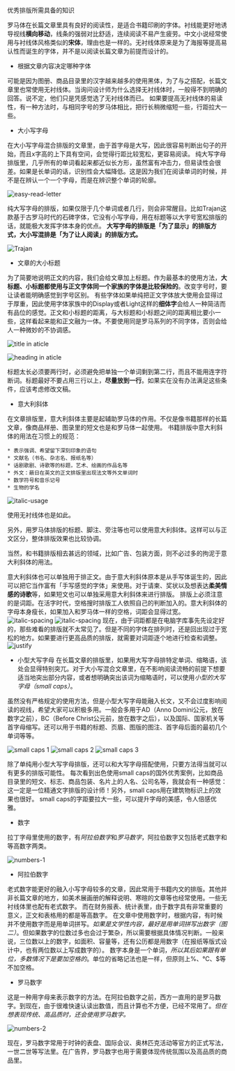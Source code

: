 优秀排版所需具备的知识

罗马体在长篇文章里具有良好的阅读性，是适合书籍印刷的字体。衬线能更好地诱导视线**横向移动**，线条的强弱对比舒适，连续阅读不易产生疲劳。中文小说经常使用与衬线体风格类似的**宋体**，理由也是一样的。无衬线体原来是为了海报等提高易认性而诞生的字体，并不是以阅读长篇文章为前提而设计的。

* 根据文章内容决定哪种字体

可能是因为图册、商品目录里的汉字越来越多的使用黑体，为了与之搭配，长篇文章里也常使用无衬线体。当询问设计师为什么选择无衬线体时，一般得不到明确的回答。说不定，他们只是凭感觉选了无衬线体而已。
如果要提高无衬线体的易读性，有一种方法时，与相同字号的罗马体相比，把行长稍微缩短一些，行距拉大一些。

* 大小写字母

在大小写字母混合排版的文章里，由于首字母是大写，因此很容易判断出句子的开始，而且x字高的上下具有空间，会觉得行距比较宽松，更容易阅读。
纯大写字母排版里，几乎所有的单词看起来都近似长方形，虽然富有冲击力，但易读性会很差。如果是长单词的话，识别性会大幅降低。这是因为我们在阅读单词的时候，并不是在辨认一个一个字母，而是在辨识整个单词的轮廓。

![easy-read-letter](images/easy-read-letter.jpg)

纯大写字母的排版，如果仅限于几个单词或者几行，则会非常醒目。比如Trajan这款基于古罗马时代的石碑字体，它没有小写字母，用在标题等以大字号宽松排版的话，就能极大发挥字体本身的优点。
**大写字母的排版是「为了显示」的排版方式，大小写混排是「为了让人阅读」的排版方式。**

![Trajan](images/capital-typo.jpg)

* 文章的大小标题

为了简要地说明正文的内容，我们会给文章加上标题。作为最基本的使用方法，**大标题、小标题都使用与正文字体同一个家族的字体是比较保险的**。改变字号时，要让读者能明确感觉到字号区别。
有些字体如果单纯把正文字体放大使用会显得过于厚重，因此使用字体家族中的Display或者Light这样的**细体字**会给人一种简洁而有品位的感觉。正文和小标题的距离，与大标题和小标题之间的距离相比要小一些，这样看起来能和正文融为一体。不要使用同是罗马系列的不同字体，否则会给人一种微妙的不协调感。

![title in aticle](images/title-setting.jpg)

![heading in aticle](images/heading.jpg)

标题太长必须要两行时，必须避免把单独一个单词剩到第二行，而且不能用连字符断词。标题最好不要占用三行以上，**尽量放到一行**。如果实在没有办法满足这些条件，应该考虑修改文稿。

* 意大利斜体

在文章排版里，意大利斜体主要是起辅助罗马体的作用。不仅是像书籍那样的长篇文章，像商品样册、图录里的短文也是和罗马体一起使用。
书籍排版中意大利斜体的用法在习惯上的规范：
	
	* 表示强调、希望留下深刻印象的语句
	* 文献名（书名、杂志名、报纸名等）
	* 话剧歌剧、诗歌等的标题，艺术、绘画的作品名等
	* 外文：蔽日在英文的正文排版里出现法文等外文单词时
	* 数学符号和音乐记号
	* 生物的学名

![italic-usage](images/italic-usage.jpg)

使用无衬线体也是如此。

另外，用罗马体排版的标题、脚注、旁注等也可以使用意大利斜体。这样可以与正文区分，整体排版效果也比较协调。

当然，和书籍排版相去甚远的领域，比如广告、包装方面，则不必过多的拘泥于意大利斜体的用法。

意大利斜体也可以单独用于排正文。由于意大利斜体原本是从手写体诞生的，因此可以把它当作富有「手写感觉的字体」来使用。对于请柬、奖状以及想表达**柔美情感的诗歌**等，如果短文也可以单独采用意大利斜体来进行排版。
排版上必须注意的是词距。在活字时代，空格搜时排版工人依照自己的判断加入的。意大利斜体的字母本身瘦长，如果加入和罗马体一样的空格，词距会显得过宽。
![italic-spacing](images/italic_spacing.jpg)
![italic-spacing](images/word-spacing.jpg)
现在，由于词距都是在电脑字库事先先设定好的，那些难看的排版就不太常见了。但是不同的字体在排列时，还是回出现过于宽松的地方。如果要进行更高品质的排版，就需要对词距逐个地进行检查和调整。
![justify](images/justify.jpg)

* 小型大写字母
在长篇文章的排版里，如果用大写字母排特定单词、缩略语，该处会显得特别突兀。对于大小写混合文章里，在不影响阅读流畅的前提下想要适当地突出部分内容，或者想明确突出该词为缩略语时，可以使用*小型的大写字母（small caps）*。

虽然没有严格规定的使用方法，但是小型大写字母能融入长文，又不会过度影响阅读的视线，希望大家可以积极多用。一般会多用于AD（Anno Domini公元，放在数字之前），BC（Before Christ公元前，放在数字之后），以及国际、国家机关等首字母缩写。还可以用于书籍的标题、页眉、图版的图注、首字母后面的最初几个单词等等。

![small caps 1](images/small-caps-1.jpg)
![small caps 2](images/small-caps-2.jpg)
![small caps 3](images/small-caps-3.jpg)

除了单纯用小型大写字母排版，还可以和大写字母搭配使用，只要方法得当就可以有更多的排版可能性。
每次看到出色使用small caps的国外优秀案例，比如商品目录里的短文、标志、商品包装、名片上的人名、公司名等，我就会有一种感觉：这一定是一位精通文字排版的设计师！另外，small caps用在建筑物标识上的效果也很好。
small caps的字距要拉大一些，可以提升字母的美感，令人倍感优雅。

* 数字

拉丁字母里使用的数字，有*阿拉伯数字*和*罗马数字*，阿拉伯数字又包括老式数字和等高数字两类。

![numbers-1](images/numbers-1.jpg)

  - 阿拉伯数字
  
  老式数字能更好的融入小写字母较多的文章，因此常用于书籍内文的排版。其他并非长篇文章的地方，如美术展画册的解释说明、寒暄的文章等也经常使用。一些无衬线体里也配有老式数字。
  而在财务报表、统计表里，由于数字具有非常重要的意义，正文和表格用的都是等高数字。
  在文章中使用数字时，根据内容，有时候并不使用数字而是用单词拼写。*如果是文学性内容，最好是用单词拼写出数字（图二）*。但如果数字的位数过多也会过于繁杂，所以需要根据具体情况判断。一般来说，三位数以上的数字，如面积、容量等，还有公历都是用数字（在报纸等版式设计中，也有两位数以上写成数字的）。
  数字本身是一个单词，*所以其后如果跟有单位，多数情况下是要加空格的*。单位的省略记法也是一样，但原则上%、℃、$等不加空格。
  
  - 罗马数字

  这是一种用字母来表示数字的方法。在阿拉伯数字之前，西方一直用的是罗马数字。到现在，由于很难快速认读出数值，而且计算也不方便，已经不常用了。*但在想表现传统、高品质时，还会使用罗马数字。*
  
![numbers-2](images/numbers-2.jpg)
  
  现在，罗马数字常用于时钟的表盘、国际会议、奥林匹克活动等官方的正式写法，一世二世等写法里。在广告界，罗马数字也用于需要体现传统氛围以及高品质的商品里。
  

  

 


